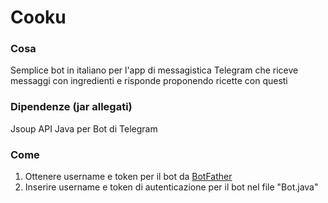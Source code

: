 # Cooku

### Cosa
Semplice bot in italiano per l'app di messagistica Telegram che riceve messaggi con ingredienti e risponde proponendo ricette con questi

### Dipendenze (jar allegati)
Jsoup
API Java per Bot di Telegram

### Come
1. Ottenere username e token per il bot da
[BotFather](https://core.telegram.org/bots#6-botfather)
2. Inserire username e token di autenticazione per il bot nel file "Bot.java"
